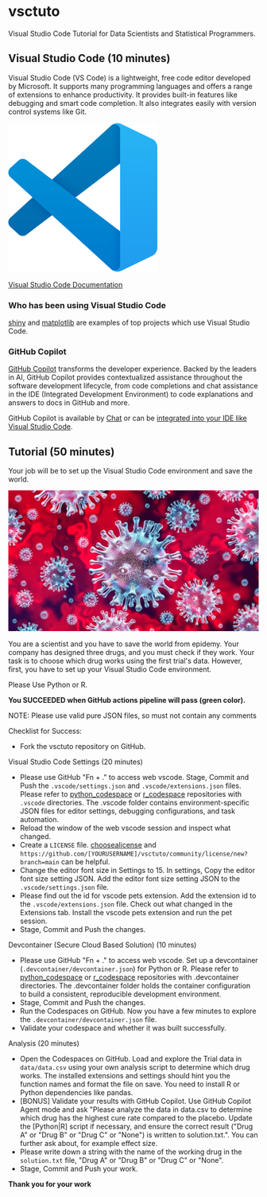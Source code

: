 # vsctuto

Visual Studio Code Tutorial for Data Scientists and Statistical Programmers.

## Visual Studio Code (10 minutes)

Visual Studio Code (VS Code) is a lightweight, free code editor developed by Microsoft. It supports many programming languages and offers a range of extensions to enhance productivity. It provides built-in features like debugging and smart code completion. It also integrates easily with version control systems like Git.

<a href="https://code.visualstudio.com/docs"><img src="img/vscode.png" alt="Visual Studio Code Logo" height="300px" width="auto"></a>

[Visual Studio Code Documentation](https://code.visualstudio.com/docs)

### Who has been using Visual Studio Code

[shiny](https://github.com/rstudio/shiny) and [matplotlib](https://github.com/matplotlib/matplotlib) are examples of top projects which use Visual Studio Code.

### GitHub Copilot

[GitHub Copilot](https://github.com/features/copilot) transforms the developer experience. Backed by the leaders in AI, GitHub Copilot provides contextualized assistance throughout the software development lifecycle, from code completions and chat assistance in the IDE (Integrated Development Environment) to code explanations and answers to docs in GitHub and more.

GitHub Copilot is available by [Chat](https://github.com/copilot) or can be [integrated into your IDE like Visual Studio Code](https://marketplace.visualstudio.com/items?itemName=GitHub.copilot).

## Tutorial (50 minutes)

Your job will be to set up the Visual Studio Code environment and save the world.

![Source: Springer Nature](img/virus.png)

You are a scientist and you have to save the world from epidemy.
Your company has designed three drugs, and you must check if they work.
Your task is to choose which drug works using the first trial's data.
However, first, you have to set up your Visual Studio Code environment.

Please Use Python or R.

**You SUCCEEDED when GitHub actions pipeline will pass (green color).**

NOTE: Please use valid pure JSON files, so must not contain any comments 

Checklist for Success:

* Fork the vsctuto repository on GitHub.

Visual Studio Code Settings (20 minutes)

* Please use GitHub "Fn + ." to access web vscode. Stage, Commit and Push the `.vscode/settings.json` and `.vscode/extensions.json` files. Please refer to [python_codespace](https://www.github.com/polkas/python_codespace) or [r_codespace](https://www.github.com/polkas/r_codespace) repositories with `.vscode` directories. The .vscode folder contains environment-specific JSON files for editor settings, debugging configurations, and task automation. 
* Reload the window of the web vscode session and inspect what changed.
* Create a `LICENSE` file. [choosealicense](https://choosealicense.com/) and `https://github.com/[YOURUSERNAME]/vsctuto/community/license/new?branch=main` can be helpful.
* Change the editor font size in Settings to 15. In settings, Copy the editor font size setting JSON. Add the editor font size setting JSON to the `.vscode/settings.json` file. 
* Please find out the id for vscode pets extension. Add the extension id to the `.vscode/extensions.json` file. Check out what changed in the Extensions tab. Install the vscode pets extension and run the pet session.
* Stage, Commit and Push the changes.


Devcontainer (Secure Cloud Based Solution) (10 minutes)

* Please use GitHub "Fn + ." to access web vscode. Set up a devcontainer (`.devcontainer/devcontainer.json`) for Python or R. Please refer to [python_codespace](https://www.github.com/polkas/python_codespace) or [r_codespace](https://www.github.com/polkas/r_codespace) repositories with .devcontainer directories. The .devcontainer folder holds the container configuration to build a consistent, reproducible development environment.
* Stage, Commit and Push the changes.
* Run the Codespaces on GitHub. Now you have a few minutes to explore the `.devcontainer/devcontainer.json` file.
* Validate your codespace and whether it was built successfully.

Analysis (20 minutes)

* Open the Codespaces on GitHub. Load and explore the Trial data in `data/data.csv` using your own analysis script to determine which drug works. The installed extensions and settings should hint you the function names and format the file on save. You need to install R or Python dependencies like pandas.
* [BONUS] Validate your results with GitHub Copilot. Use GitHub Copilot Agent mode and ask "Please analyze the data in data.csv to determine which drug has the highest cure rate compared to the placebo. Update the [Python|R] script if necessary, and ensure the correct result ("Drug A" or "Drug B" or "Drug C" or "None") is written to solution.txt.". You can further ask about, for example effect size.
* Please write down a string with the name of the working drug in the `solution.txt` file, "Drug A" or "Drug B" or "Drug C" or "None".
* Stage, Commit and Push your work.

**Thank you for your work**
